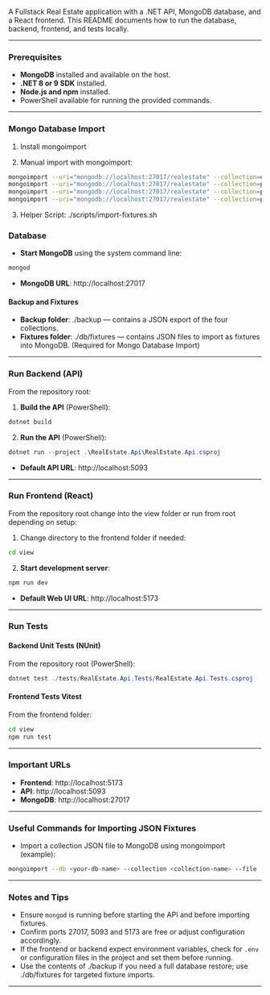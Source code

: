 A Fullstack Real Estate application with a .NET API, MongoDB database, and a React frontend. This README documents how to run the database, backend, frontend, and tests locally.

---

### Prerequisites
- **MongoDB** installed and available on the host.  
- **.NET 8 or 9 SDK** installed.  
- **Node.js and npm** installed.  
- PowerShell available for running the provided commands.

---

### Mongo Database Import

1. Install mongoimport

2. Manual import with mongoimport:

```bash
mongoimport --uri="mongodb://localhost:27017/realestate" --collection=owners --file=db/fixtures/realestate.owners.json --jsonArray --drop
mongoimport --uri="mongodb://localhost:27017/realestate" --collection=properties --file=db/fixtures/realestate.properties.json --jsonArray --drop
mongoimport --uri="mongodb://localhost:27017/realestate" --collection=propertyImages --file=db/fixtures/realestate.propertyImages.json --jsonArray --drop
mongoimport --uri="mongodb://localhost:27017/realestate" --collection=propertyTraces --file=db/fixtures/realestate.propertyTraces.json --jsonArray --drop
```

3. Helper Script:
./scripts/import-fixtures.sh

### Database
- **Start MongoDB** using the system command line:  
```bash
mongod
```
- **MongoDB URL**: http://localhost:27017

#### Backup and Fixtures
- **Backup folder**: ./backup — contains a JSON export of the four collections.  
- **Fixtures folder**: ./db/fixtures — contains JSON files to import as fixtures into MongoDB. (Required for Mongo Database Import)

---

### Run Backend (API)
From the repository root:

1. **Build the API** (PowerShell):  
```powershell
dotnet build
```

2. **Run the API** (PowerShell):  
```powershell
dotnet run --project .\RealEstate.Api\RealEstate.Api.csproj
```

- **Default API URL**: http://localhost:5093

---

### Run Frontend (React)
From the repository root change into the view folder or run from root depending on setup:

1. Change directory to the frontend folder if needed:  
```bash
cd view
```

2. **Start development server**:  
```bash
npm run dev
```

- **Default Web UI URL**: http://localhost:5173

---

### Run Tests
#### Backend Unit Tests (NUnit)
From the repository root (PowerShell):  
```powershell
dotnet test ./tests/RealEstate.Api.Tests/RealEstate.Api.Tests.csproj
```

#### Frontend Tests Vitest
From the frontend folder:  
```bash
cd view
npm run test
```

---

### Important URLs
- **Frontend**: http://localhost:5173  
- **API**: http://localhost:5093  
- **MongoDB**: http://localhost:27017

---

### Useful Commands for Importing JSON Fixtures
- Import a collection JSON file to MongoDB using mongoimport (example):  
```bash
mongoimport --db <your-db-name> --collection <collection-name> --file ./db/fixtures/<file>.json --jsonArray
```

---

### Notes and Tips
- Ensure `mongod` is running before starting the API and before importing fixtures.  
- Confirm ports 27017, 5093 and 5173 are free or adjust configuration accordingly.  
- If the frontend or backend expect environment variables, check for `.env` or configuration files in the project and set them before running.  
- Use the contents of ./backup if you need a full database restore; use ./db/fixtures for targeted fixture imports.

---
